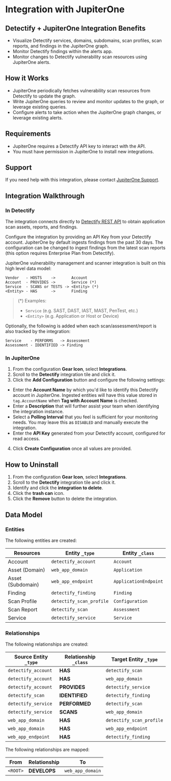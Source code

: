 # Integration with JupiterOne

## Detectify + JupiterOne Integration Benefits

- Visualize Detectify services, domains, subdomains, scan profiles, scan
  reports, and findings in the JupiterOne graph.
- Monitor Detectify findings within the alerts app.
- Monitor changes to Detectify vulnerability scan resources using JupiterOne
  alerts.

## How it Works

- JupiterOne periodically fetches vulnerability scan resources from Detectify to
  update the graph.
- Write JupiterOne queries to review and monitor updates to the graph, or
  leverage existing queries.
- Configure alerts to take action when the JupiterOne graph changes, or leverage
  existing alerts.

## Requirements

- JupiterOne requires a Detectify API key to interact with the API.
- You must have permission in JupiterOne to install new integrations.

## Support

If you need help with this integration, please contact
[JupiterOne Support](https://support.jupiterone.io).

## Integration Walkthrough

### In Detectify

The integration connects directly to [Detectify REST API][1] to obtain
application scan assets, reports, and findings.

Configure the integration by providing an API Key from your Detectify account.
JupiterOne by default ingests findings from the past 30 days. The configuration
can be changed to ingest findings from the latest scan reports (this option
requires Enterprise Plan from Detectify).

JupiterOne vulnerability management and scanner integration is built on this
high level data model:

```text
Vendor   - HOSTS    ->       Account
Account  - PROVIDES ->       Service (*)
Service  - SCANS or TESTS -> <Entity> (*)
<Entity> - HAS      ->       Finding
```

> (\*) Examples:
>
> - `Service` (e.g. SAST, DAST, IAST, MAST, PenTest, etc.)
> - `<Entity>` (e.g. Application or Host or Device)

Optionally, the following is added when each scan/assessment/report is also
tracked by the integration:

```text
Service    - PERFORMS   -> Assessment
Assessment - IDENTIFIED -> Finding
```

### In JupiterOne

1. From the configuration **Gear Icon**, select **Integrations**.
2. Scroll to the **Detectify** integration tile and click it.
3. Click the **Add Configuration** button and configure the following settings:

- Enter the **Account Name** by which you'd like to identify this Detectify
  account in JupiterOne. Ingested entities will have this value stored in
  `tag.AccountName` when **Tag with Account Name** is checked.
- Enter a **Description** that will further assist your team when identifying
  the integration instance.
- Select a **Polling Interval** that you feel is sufficient for your monitoring
  needs. You may leave this as `DISABLED` and manually execute the integration.
- Enter the **API Key** generated from your Detectify account, configured for
  read access.

4. Click **Create Configuration** once all values are provided.

## How to Uninstall

1. From the configuration **Gear Icon**, select **Integrations**.
2. Scroll to the **Detectify** integration tile and click it.
3. Identify and click the **integration to delete**.
4. Click the **trash can** icon.
5. Click the **Remove** button to delete the integration.

[1]: https://developer.detectify.com/

<!-- {J1_DOCUMENTATION_MARKER_START} -->
<!--
********************************************************************************
NOTE: ALL OF THE FOLLOWING DOCUMENTATION IS GENERATED USING THE
"j1-integration document" COMMAND. DO NOT EDIT BY HAND! PLEASE SEE THE DEVELOPER
DOCUMENTATION FOR USAGE INFORMATION:

https://github.com/JupiterOne/sdk/blob/main/docs/integrations/development.md
********************************************************************************
-->

## Data Model

### Entities

The following entities are created:

| Resources         | Entity `_type`           | Entity `_class`       |
| ----------------- | ------------------------ | --------------------- |
| Account           | `detectify_account`      | `Account`             |
| Asset (Domain)    | `web_app_domain`         | `Application`         |
| Asset (Subdomain) | `web_app_endpoint`       | `ApplicationEndpoint` |
| Finding           | `detectify_finding`      | `Finding`             |
| Scan Profile      | `detectify_scan_profile` | `Configuration`       |
| Scan Report       | `detectify_scan`         | `Assessment`          |
| Service           | `detectify_service`      | `Service`             |

### Relationships

The following relationships are created:

| Source Entity `_type` | Relationship `_class` | Target Entity `_type`    |
| --------------------- | --------------------- | ------------------------ |
| `detectify_account`   | **HAS**               | `detectify_scan`         |
| `detectify_account`   | **HAS**               | `web_app_domain`         |
| `detectify_account`   | **PROVIDES**          | `detectify_service`      |
| `detectify_scan`      | **IDENTIFIED**        | `detectify_finding`      |
| `detectify_service`   | **PERFORMED**         | `detectify_scan`         |
| `detectify_service`   | **SCANS**             | `web_app_domain`         |
| `web_app_domain`      | **HAS**               | `detectify_scan_profile` |
| `web_app_domain`      | **HAS**               | `web_app_endpoint`       |
| `web_app_endpoint`    | **HAS**               | `detectify_finding`      |

<!--
********************************************************************************
END OF GENERATED DOCUMENTATION AFTER BELOW MARKER
********************************************************************************
-->
<!-- {J1_DOCUMENTATION_MARKER_END} -->

The following relationships are mapped:

| From     | Relationship | To               |
| -------- | ------------ | ---------------- |
| `<ROOT>` | **DEVELOPS** | `web_app_domain` |
